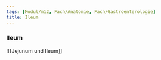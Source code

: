 ```yaml
---
tags: [Modul/m12, Fach/Anatomie, Fach/Gastroenterologie]
title: Ileum
---
```

### Ileum
![[Jejunum und Ileum]]
